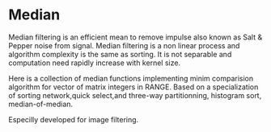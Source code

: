 # Median
Median filtering is an efficient mean to remove impulse also known as Salt & Pepper noise from signal. Median filtering is a non linear process and algorithm complexity is the same as sorting. It is not separable and computation need rapidly increase with kernel size. 

Here is a collection of median functions implementing minim comparision algorithm for vector of matrix integers in RANGE.
Based on a specialization of sorting network,quick select,and three-way partitionning, histogram sort, median-of-median.

Especilly developed for image filtering. 
